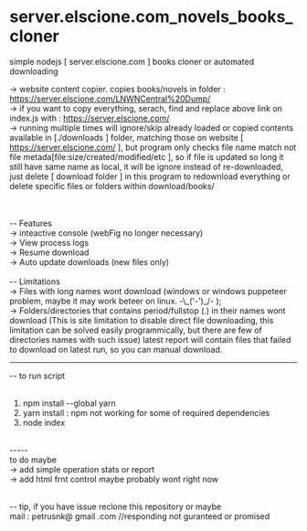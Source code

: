 # server.elscione.com_novels_books_cloner
simple nodejs [ server.elscione.com ] books cloner or automated downloading


-> website content copier. copies books/novels in folder : https://server.elscione.com/LNWNCentral%20Dump/<br>
-> if you want to copy everything, serach, find and replace above link on index.js with : https://server.elscione.com/<br>
-> running multiple times will ignore/skip already loaded or copied contents available in [./downloads ] folder, matching those on website [  https://server.elscione.com/ ], but program only checks file name match not file metada[file:size/created/modified/etc ], so if file is updated so long it still have same name as local, it will be ignore instead of re-downloaded, just delete [ download folder ] in this program to redownload everything or delete specific files or folders within download/books/<br><br>

<br>
-- Features<br>
-> inteactive console (webFig no longer necessary)<br>
-> View process logs<br>
-> Resume download<br>
-> Auto update downloads (new files only)<br>

<br>
-- Limitations<br>
-> Files with long names wont download (windows or windows puppeteer problem, maybe it may work beteer on linux.  -\_('-')_/-  );<br>
-> Folders/directories that contains period/fullstop (.)  in their names wont download (This is site limitation to disable direct file downloading, this limitation can be solved easily programmically, but there are few of directories names with such issue) latest report will contain files that failed to download on latest run, so you can manual download.<br>

---------
-- to run script<br><br>
1) npm install --global yarn<br>
2) yarn install : npm not working for some of required dependencies<br>
3) node index<br>
<br>
-----<br>
to do maybe<br>
-> add simple operation stats or report<br>
-> add html frnt control maybe probably wont right now<br>

<br>-- tip, if you have issue reclone this repository or maybe <br>
mail : petrusnk@ gmail .com //responding not guranteed or promised

